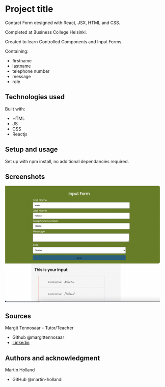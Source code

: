 # Project title

Contact Form designed with React, JSX, HTML and CSS.

Completed at Business College Helsinki.

Created to learn Controlled Components and Input Forms.

Containing:

- firstname
- lastname
- telephone number
- message
- role

## Technologies used

Built with:

- HTML
- JS
- CSS
- Reactjs

## Setup and usage

Set up with npm install, no additional dependancies required.

## Screenshots

![alt text](https://github.com/martin-holland/contactform/blob/main/contactform-main.png "Main Contact form page image")

## Sources

Margit Tennosaar - Tutor/Teacher

- Github @margittennosaar
- [Linkedin](https://www.linkedin.com/in/margittennosaar/)

## Authors and acknowledgment

Martin Holland

- GitHub @martin-holland
